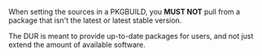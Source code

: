 When setting the sources in a PKGBUILD, you **MUST NOT** pull from a package that isn't the latest or latest stable version.

The DUR is meant to provide up-to-date packages for users, and not just extend the amount of available software.
